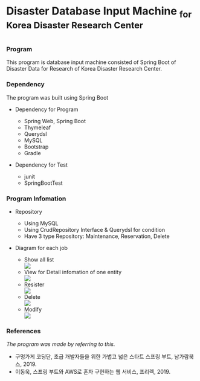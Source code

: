 <h1> Disaster Database Input Machine <sub> for Korea Disaster Research Center </sub> <h1>

<h3> Program </h3>
<p> This program is database input machine consisted of Spring Boot of Disaster Data for Research of Korea Disaster Research Center. </p>

<h3> Dependency </h3>
<p>The program was built using Spring Boot </p>
<ul>
 <p>
 <li> Dependency for Program </li>
 <ul>
  <li> Spring Web, Spring Boot </li>
  <li> Thymeleaf </li>
  <li> Querydsl </li>
  <li> MySQL </li>
  <li> Bootstrap </li>
  <li> Gradle </li>
 </ul>
 </p>
 <p>
 <li> Dependency for Test </li>
  <ul>
   <li> junit </li>
   <li> SpringBootTest </li>
 </ul>
 </p>
</ul>
  
<h3> Program Infomation </h3>

<ul> 
 <p>
 <li> Repository </li>
  <ul>
   <li> Using MySQL </li>
   <li> Using CrudRepository Interface & Querydsl for condition </li>
   <li> Have 3 type Repository: Maintenance, Reservation, Delete </li>
 </ul>
 </p>
 <p>
<li> Diagram for each job </li>
  <ul>
   <li> Show all list </li>
  <div>
   <img src="https://user-images.githubusercontent.com/51231789/97132558-ad93c380-178a-11eb-8392-99dd4dbea0e8.png" />
  </div>
   <li> View for Detail infomation of one entity </li>
  <div>
   <img src="https://user-images.githubusercontent.com/51231789/97132657-fc415d80-178a-11eb-8679-c342522a731c.png" />
  </div>
   <li> Resister </li>
  <div>
   <img src="https://user-images.githubusercontent.com/51231789/97132556-acfb2d00-178a-11eb-8488-ae63c93928d0.png" />
  </div>  
   <li> Delete </li>
  <div>
   <img src="https://user-images.githubusercontent.com/51231789/97132557-acfb2d00-178a-11eb-96f4-e0aa95b27d59.png" />
  </div>  
   <li> Modify </li>
  <div>
   <img src="https://user-images.githubusercontent.com/51231789/97132552-abca0000-178a-11eb-9ea0-f37a35eec25a.png" />
  </div> 
 </ul>
 </p>
</ul>


<h3> References </h3>
<p> <i> The program was made by referring to this. </i> </p>
<ul>
<li> 구멍가게 코딩단, 초급 개발자들을 위한 가볍고 넓은 스타트 스프링 부트, 남가람북스, 2019. </li>
<li> 이동욱, 스프링 부트와 AWS로 혼자 구현하는 웹 서비스, 프리렉, 2019. </li>
 </ul>
